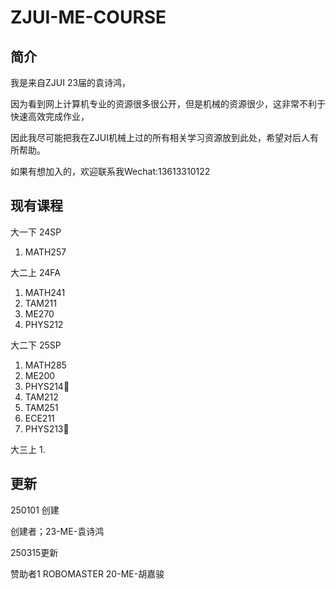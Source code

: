 # ZJUI-ME-COURSE

## 简介

我是来自ZJUI 23届的袁诗鸿，

因为看到网上计算机专业的资源很多很公开，但是机械的资源很少，这非常不利于快速高效完成作业，

因此我尽可能把我在ZJUI机械上过的所有相关学习资源放到此处，希望对后人有所帮助。

如果有想加入的，欢迎联系我Wechat:13613310122

## 现有课程



大一下 24SP
  1. MATH257


大二上 24FA
  1. MATH241
  2. TAM211
  3. ME270
  4. PHYS212

  
大二下 25SP
  1. MATH285
  2. ME200
  3. PHYS214🐶
  4. TAM212
  5. TAM251
  6. ECE211
  7. PHYS213🐶


大三上
  1. 

  


## 更新

250101 创建

创建者；23-ME-袁诗鸿

250315更新

赞助者1 ROBOMASTER 20-ME-胡嘉骏
